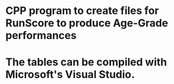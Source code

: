 # CPP program to create files for RunScore to produce Age-Grade performances
# The tables can be compiled with Microsoft's Visual Studio.
